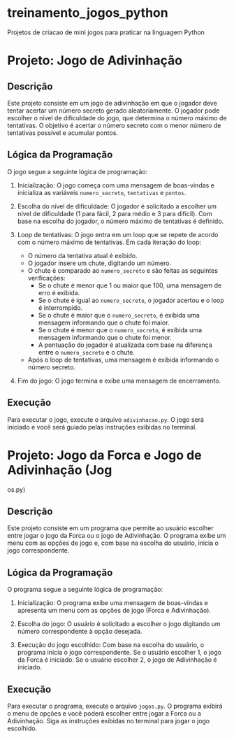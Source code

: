 # treinamento_jogos_python
Projetos de criacao de mini jogos para praticar na linguagem Python

# Projeto: Jogo de Adivinhação

## Descrição
Este projeto consiste em um jogo de adivinhação em que o jogador deve tentar acertar um número secreto gerado aleatoriamente. O jogador pode escolher o nível de dificuldade do jogo, que determina o número máximo de tentativas. O objetivo é acertar o número secreto com o menor número de tentativas possível e acumular pontos.

## Lógica da Programação
O jogo segue a seguinte lógica de programação:

1. Inicialização: O jogo começa com uma mensagem de boas-vindas e inicializa as variáveis `numero_secreto`, `tentativas` e `pontos`.

2. Escolha do nível de dificuldade: O jogador é solicitado a escolher um nível de dificuldade (1 para fácil, 2 para médio e 3 para difícil). Com base na escolha do jogador, o número máximo de tentativas é definido.

3. Loop de tentativas: O jogo entra em um loop que se repete de acordo com o número máximo de tentativas. Em cada iteração do loop:
   - O número da tentativa atual é exibido.
   - O jogador insere um chute, digitando um número.
   - O chute é comparado ao `numero_secreto` e são feitas as seguintes verificações:
     - Se o chute é menor que 1 ou maior que 100, uma mensagem de erro é exibida.
     - Se o chute é igual ao `numero_secreto`, o jogador acertou e o loop é interrompido.
     - Se o chute é maior que o `numero_secreto`, é exibida uma mensagem informando que o chute foi maior.
     - Se o chute é menor que o `numero_secreto`, é exibida uma mensagem informando que o chute foi menor.
     - A pontuação do jogador é atualizada com base na diferença entre o `numero_secreto` e o chute.
   - Após o loop de tentativas, uma mensagem é exibida informando o número secreto.

4. Fim do jogo: O jogo termina e exibe uma mensagem de encerramento.

## Execução
Para executar o jogo, execute o arquivo `adivinhacao.py`. O jogo será iniciado e você será guiado pelas instruções exibidas no terminal.

# Projeto: Jogo da Forca e Jogo de Adivinhação (Jog

os.py)

## Descrição
Este projeto consiste em um programa que permite ao usuário escolher entre jogar o jogo da Forca ou o jogo de Adivinhação. O programa exibe um menu com as opções de jogo e, com base na escolha do usuário, inicia o jogo correspondente.

## Lógica da Programação
O programa segue a seguinte lógica de programação:

1. Inicialização: O programa exibe uma mensagem de boas-vindas e apresenta um menu com as opções de jogo (Forca e Adivinhação).

2. Escolha do jogo: O usuário é solicitado a escolher o jogo digitando um número correspondente à opção desejada.

3. Execução do jogo escolhido: Com base na escolha do usuário, o programa inicia o jogo correspondente. Se o usuário escolher 1, o jogo da Forca é iniciado. Se o usuário escolher 2, o jogo de Adivinhação é iniciado.

## Execução
Para executar o programa, execute o arquivo `jogos.py`. O programa exibirá o menu de opções e você poderá escolher entre jogar a Forca ou a Adivinhação. Siga as instruções exibidas no terminal para jogar o jogo escolhido.
